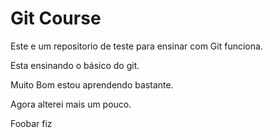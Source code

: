 # Git Course
Este e um repositorio de teste para ensinar com Git funciona.

Esta ensinando o básico do git.

Muito Bom estou aprendendo bastante.



Agora alterei mais um pouco.

Foobar fiz
